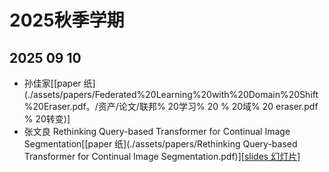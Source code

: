 # 2025秋季学期
## 2025 09 10
 - 孙佳家[[paper   纸](./assets/papers/Federated%20Learning%20with%20Domain%20Shift%20Eraser.pdf。/资产/论文/联邦% 20学习% 20 % 20域% 20 eraser.pdf % 20转变)]
- 张文良 Rethinking Query-based Transformer for Continual Image Segmentation[[paper   纸](./assets/papers/Rethinking Query-based Transformer for Continual Image Segmentation.pdf)][[slides   幻灯片](./assets/slides/20250910-zhangwl.pptx)]
